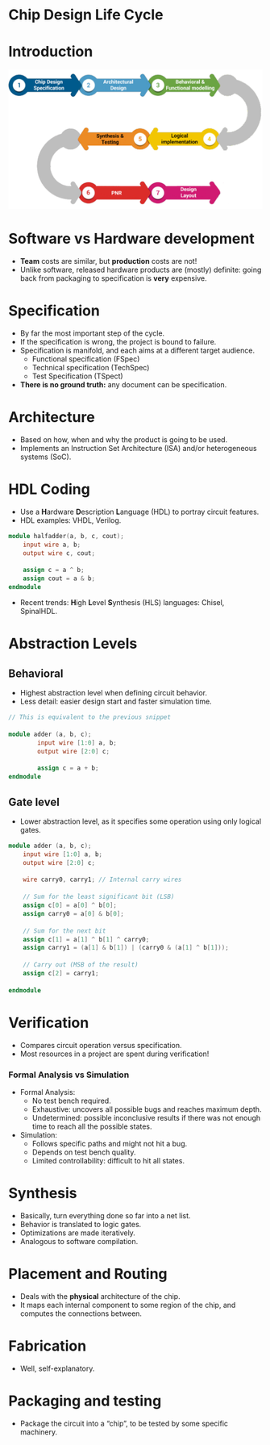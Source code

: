 # Chip Design Life Cycle

# Introduction

![image.png](images/image.png)

# Software vs Hardware development

- **Team** costs are similar, but **production** costs are not!
- Unlike software, released hardware products are (mostly) definite: going back from packaging to specification is **very** expensive.

# Specification

- By far the most important step of the cycle.
- If the specification is wrong, the project is bound to failure.
- Specification is manifold, and each aims at a different target audience.
    - Functional specification (FSpec)
    - Technical specification (TechSpec)
    - Test Specification (TSpect)
- **There is no ground truth:** any document can be specification.

# Architecture

- Based on how, when and why the product is going to be used.
- Implements an Instruction Set Architecture (ISA) and/or heterogeneous systems (SoC).

# HDL Coding

- Use a **H**ardware **D**escription **L**anguage (HDL) to portray circuit features.
- HDL examples: VHDL, Verilog.

```verilog
module halfadder(a, b, c, cout);
	input wire a, b;
	output wire c, cout;
	
	assign c = a ^ b;
	assign cout = a & b;
endmodule
```

- Recent trends: **H**igh **L**evel **S**ynthesis (HLS) languages: Chisel, SpinalHDL.

# Abstraction Levels

## Behavioral

- Highest abstraction level when defining circuit behavior.
- Less detail: easier design start and faster simulation time.

```verilog
// This is equivalent to the previous snippet

module adder (a, b, c);
		input wire [1:0] a, b;
		output wire [2:0] c;
		
		assign c = a + b;
endmodule
```

## Gate level

- Lower abstraction level, as it specifies some operation using only logical gates.

```verilog
module adder (a, b, c);
    input wire [1:0] a, b;
    output wire [2:0] c;

    wire carry0, carry1; // Internal carry wires

    // Sum for the least significant bit (LSB)
    assign c[0] = a[0] ^ b[0];
    assign carry0 = a[0] & b[0];

    // Sum for the next bit
    assign c[1] = a[1] ^ b[1] ^ carry0;
    assign carry1 = (a[1] & b[1]) | (carry0 & (a[1] ^ b[1]));

    // Carry out (MSB of the result)
    assign c[2] = carry1;

endmodule
```

# Verification

- Compares circuit operation versus specification.
- Most resources in a project are spent during verification!

### Formal Analysis vs Simulation

- Formal Analysis:
    - No test bench required.
    - Exhaustive: uncovers all possible bugs and reaches maximum depth.
    - Undetermined: possible inconclusive results if there was not enough time to reach all the possible states.
- Simulation:
    - Follows specific paths and might not hit a bug.
    - Depends on test bench quality.
    - Limited controllability: difficult to hit all states.

# Synthesis

- Basically, turn everything done so far into a net list.
- Behavior is translated to logic gates.
- Optimizations are made iteratively.
- Analogous to software compilation.

# Placement and Routing

- Deals with the **physical** architecture of the chip.
- It maps each internal component to some region of the chip, and computes the connections between.

# Fabrication

- Well, self-explanatory.

# Packaging and testing

- Package the circuit into a “chip”, to be tested by some specific machinery.